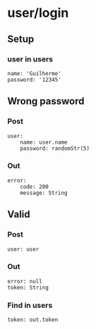 # user/login

## Setup
### user in users
	name: 'Guilherme'
	password: '12345'

## Wrong password
### Post
	user:
		name: user.name
		password: randomStr(5)
### Out
	error:
		code: 200
		message: String

## Valid
### Post
	user: user
### Out
	error: null
	token: String
### Find in users
	token: out.token